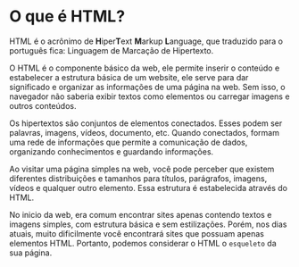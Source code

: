# O que é HTML?

HTML é o acrônimo de **H**iper**T**ext **M**arkup **L**anguage, que traduzido para o português fica: Linguagem de Marcação de Hipertexto.

O HTML é o componente básico da web, ele permite inserir o conteúdo e estabelecer a estrutura básica de um website, ele serve para dar significado e organizar as informações de uma página na web. Sem isso, o navegador não saberia exibir textos como elementos ou carregar imagens e outros conteúdos.

Os hipertextos são conjuntos de elementos conectados. Esses podem ser palavras, imagens, vídeos, documento, etc. Quando conectados, formam uma rede de informações que permite a comunicação de dados, organizando conhecimentos e guardando informações.

Ao visitar uma página simples na web, você pode perceber que existem diferentes distribuições e tamanhos para títulos, parágrafos, imagens, vídeos e qualquer outro elemento. Essa estrutura é estabelecida através do HTML.

No inicio da web, era comum encontrar sites apenas contendo textos e imagens simples, com estrutura básica e sem estilizações. Porém, nos dias atuais, muito dificilmente você encontrará sites que possuam apenas elementos HTML. Portanto, podemos considerar o HTML o `esqueleto` da sua página.